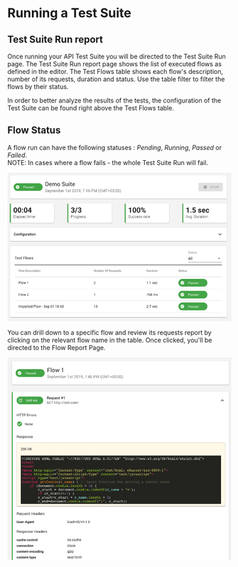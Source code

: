 # Running a Test Suite

## Test Suite Run report

Once running your API Test Suite you will be directed to the Test Suite Run  page. The Test Suite Run report page shows the list of executed flows as defined in the editor. The Test Flows table shows each flow's description, number of its requests, duration and status. Use the table filter to filter the flows by their status.

In order to better analyze the results of the tests, the configuration of the Test Suite can be found right above the Test Flows table.

## Flow Status

A flow run can have the following statuses : _Pending_, _Running_, _Passed_ or _Failed_.   
NOTE: In cases where a flow fails - the whole Test Suite Run will fail.

![Test Suite Run report page](../.gitbook/assets/screen-shot-2019-09-23-at-12.05.11-pm.png)

You can drill down to a specific flow and review its requests report by clicking on the relevant flow name in the table. Once clicked, you'll be directed to the Flow Report Page. 

![Test Suite Flow run report page](../.gitbook/assets/screen-shot-2019-09-23-at-12.05.58-pm.png)



